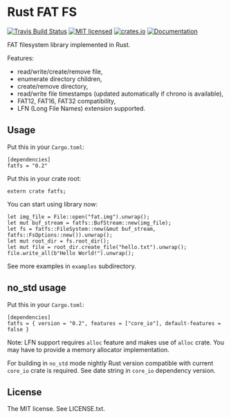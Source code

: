 Rust FAT FS
===========

[![Travis Build Status](https://travis-ci.org/rafalh/rust-fatfs.svg?branch=master)](https://travis-ci.org/rafalh/rust-fatfs)
[![MIT licensed](https://img.shields.io/badge/license-MIT-blue.svg)](./LICENSE.txt)
[![crates.io](http://meritbadge.herokuapp.com/fatfs)](https://crates.io/crates/fatfs)
[![Documentation](https://docs.rs/fatfs/badge.svg)](https://docs.rs/fatfs)

FAT filesystem library implemented in Rust.

Features:
* read/write/create/remove file,
* enumerate directory children,
* create/remove directory,
* read/write file timestamps (updated automatically if chrono is available),
* FAT12, FAT16, FAT32 compatibility,
* LFN (Long File Names) extension supported.

Usage
-----

Put this in your `Cargo.toml`:

    [dependencies]
    fatfs = "0.2"

Put this in your crate root:

    extern crate fatfs;

You can start using library now:

    let img_file = File::open("fat.img").unwrap();
    let mut buf_stream = fatfs::BufStream::new(img_file);
    let fs = fatfs::FileSystem::new(&mut buf_stream, fatfs::FsOptions::new()).unwrap();
    let mut root_dir = fs.root_dir();
    let mut file = root_dir.create_file("hello.txt").unwrap();
    file.write_all(b"Hello World!").unwrap();

See more examples in `examples` subdirectory.

no_std usage
------------

Put this in your `Cargo.toml`:

    [dependencies]
    fatfs = { version = "0.2", features = ["core_io"], default-features = false }

Note: LFN support requires `alloc` feature and makes use of `alloc` crate.
You may have to provide a memory allocator implementation.

For building in `no_std` mode nightly Rust version compatible with current `core_io` crate is required.
See date string in `core_io` dependency version.

License
-------
The MIT license. See LICENSE.txt.
